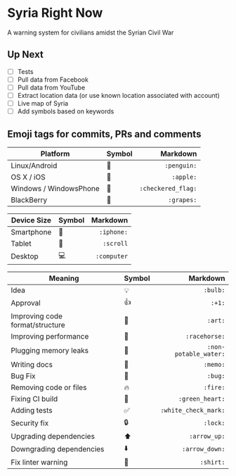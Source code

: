 # Syria Right Now
A warning system for civilians amidst the Syrian Civil War

## Up Next
- [ ] Tests
- [ ] Pull data from Facebook
- [ ] Pull data from YouTube
- [ ] Extract location data (or use known location associated with account)
- [ ] Live map of Syria
- [ ] Add symbols based on keywords

## Emoji tags for commits, PRs and comments
| Platform             | Symbol           | Markdown           |
|----------------------|------------------|-------------------:|
| Linux/Android        | :penguin:        | `:penguin:`        |
| OS X / iOS           | :apple:          | `:apple:`          |
| Windows / WindowsPhone | :checkered_flag: | `:checkered_flag:` |
| BlackBerry           | :grapes:         | `:grapes:`         |

| Device Size          | Symbol           | Markdown           |
|----------------------|------------------|-------------------:|
| Smartphone           | :iphone:         | `:iphone:`         |
| Tablet               | :scroll:         | `:scroll`          |
| Desktop              | :computer:       | `:computer`        |

| Meaning                         | Symbol              | Markdown              |
|---------------------------------|---------------------|----------------------:|
| Idea                            | :bulb:              | `:bulb:`              |
| Approval                        | :+1:                | `:+1:`                |
| Improving code format/structure | :art:               | `:art:`               |
| Improving performance           | :racehorse:         | `:racehorse:`         |
| Plugging memory leaks           | :non-potable_water: | `:non-potable_water:` |
| Writing docs                    | :memo:              | `:memo:`              |
| Bug Fix                         | :bug:               | `:bug:`               |
| Removing code or files          | :fire:              | `:fire:`              |
| Fixing CI build                 | :green_heart:       | `:green_heart:`       |
| Adding tests                    | :white_check_mark:  | `:white_check_mark:`  |
| Security fix                    | :lock:              | `:lock:`              |
| Upgrading dependencies          | :arrow_up:          | `:arrow_up:`          |
| Downgrading dependencies        | :arrow_down:        | `:arrow_down:`        |
| Fix linter warning              | :shirt:             | `:shirt:`             |
